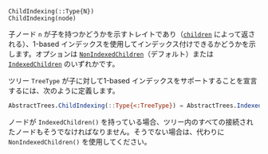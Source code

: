 ```
ChildIndexing(::Type{N})
ChildIndexing(node)
```

子ノード `n` が子を持つかどうかを示すトレイトであり（[`children`](@ref) によって返される）、1-based インデックスを使用してインデックス付けできるかどうかを示します。オプションは [`NonIndexedChildren`](@ref)（デフォルト）または [`IndexedChildren`](@ref) のいずれかです。

ツリー `TreeType` が子に対して1-based インデックスをサポートすることを宣言するには、次のように定義します。

```julia
AbstractTrees.ChildIndexing(::Type{<:TreeType}) = AbstractTrees.IndexedChildren()
```

ノードが `IndexedChildren()` を持っている場合、ツリー内のすべての接続されたノードもそうでなければなりません。そうでない場合は、代わりに `NonIndexedChildren()` を使用してください。
